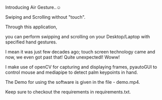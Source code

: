 Introducing Air Gesture..☺️

Swiping and Scrolling without "touch".

Through this application,

you can perform swipping and scrolling on your Desktop/Laptop with specified hand gestures.

I mean it was just few decades ago; touch screen technology came and now, we even got past that!
Quite unexpectedl! Woww!

I make use of openCV for capturing and displaying frames, pyautoGUI to control mouse and mediapipe to detect palm keypoints in hand.




The Demo for using the software is given in the file - demo.mp4.

Keep sure to checkout the requirements in requirements.txt.
